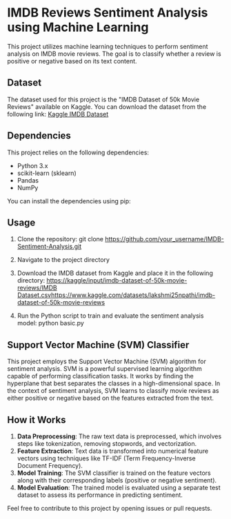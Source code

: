 # IMDB Reviews Sentiment Analysis using Machine Learning

This project utilizes machine learning techniques to perform sentiment analysis on IMDB movie reviews. The goal is to classify whether a review is positive or negative based on its text content.

## Dataset
The dataset used for this project is the "IMDB Dataset of 50k Movie Reviews" available on Kaggle. You can download the dataset from the following link:
[Kaggle IMDB Dataset](https://www.kaggle.com/lakshmi25npathi/imdb-dataset-of-50k-movie-reviews)

## Dependencies
This project relies on the following dependencies:
- Python 3.x
- scikit-learn (sklearn)
- Pandas
- NumPy

You can install the dependencies using pip:


## Usage
1. Clone the repository:
git clone https://github.com/your_username/IMDB-Sentiment-Analysis.git
2. Navigate to the project directory
3. Download the IMDB dataset from Kaggle and place it in the following directory:
[https://kaggle/input/imdb-dataset-of-50k-movie-reviews/IMDB Dataset.csv](https://www.kaggle.com/datasets/lakshmi25npathi/imdb-dataset-of-50k-movie-reviews)https://www.kaggle.com/datasets/lakshmi25npathi/imdb-dataset-of-50k-movie-reviews

4. Run the Python script to train and evaluate the sentiment analysis model:
python basic.py




## Support Vector Machine (SVM) Classifier
This project employs the Support Vector Machine (SVM) algorithm for sentiment analysis. SVM is a powerful supervised learning algorithm capable of performing classification tasks. It works by finding the hyperplane that best separates the classes in a high-dimensional space. In the context of sentiment analysis, SVM learns to classify movie reviews as either positive or negative based on the features extracted from the text.

## How it Works
1. **Data Preprocessing**: The raw text data is preprocessed, which involves steps like tokenization, removing stopwords, and vectorization.
2. **Feature Extraction**: Text data is transformed into numerical feature vectors using techniques like TF-IDF (Term Frequency-Inverse Document Frequency).
3. **Model Training**: The SVM classifier is trained on the feature vectors along with their corresponding labels (positive or negative sentiment).
4. **Model Evaluation**: The trained model is evaluated using a separate test dataset to assess its performance in predicting sentiment.



Feel free to contribute to this project by opening issues or pull requests.
